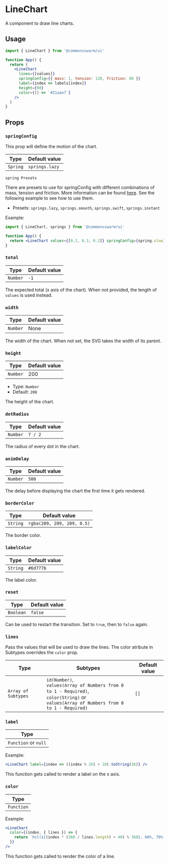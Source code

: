 # LineChart

A component to draw line charts.

## Usage

```jsx
import { LineChart } from '@commonsswarm/ui'

function App() {
  return (
    <LineChart
      lines={[values]}
      springConfig={{ mass: 1, tension: 120, friction: 80 }}
      label={index => labels[index]}
      height={90}
      color={() => `#21aae7`}
    />
  )
}
```

## Props

### `springConfig`

This prop will define the motion of the chart.

| Type     | Default value  |
| -------- | -------------- |
| `Spring` | `springs.lazy` |

`spring Presets`

There are presets to use for springConfig with different combinations of mass, tension and friction. More information can be found [here](https://www.react-spring.io/docs/hooks/api). See the following example to see how to use them.

- Presets: `springs.lazy`, `springs.smooth`, `springs.swift`, `springs.instant`

Example:

```jsx
import { LineChart, springs } from '@commonsswarm/ui'

function App() {
  return <LineChart values={[0.2, 0.3, 0.2]} springConfig={spring.slow} />
}
```

### `total`

| Type     | Default value |
| -------- | ------------- |
| `Number` | `-1`          |

The expected total (x axis of the chart). When not provided, the length of `values` is used instead.

### `width`

| Type     | Default value |
| -------- | ------------- |
| `Number` | None          |

The width of the chart. When not set, the SVG takes the width of its parent.

### `height`

| Type     | Default value |
| -------- | ------------- |
| `Number` | 200           |

- Type: `Number`
- Default: `200`

The height of the chart.

### `dotRadius`

| Type     | Default value |
| -------- | ------------- |
| `Number` | `7 / 2`       |

The radius of every dot in the chart.

### `animDelay`

| Type     | Default value |
| -------- | ------------- |
| `Number` | `500`         |

The delay before displaying the chart the first time it gets rendered.

### `borderColor`

| Type     | Default value              |
| -------- | -------------------------- |
| `String` | `rgba(209, 209, 209, 0.5)` |

The border color.

### `labelColor`

| Type     | Default value |
| -------- | ------------- |
| `String` | `#6d777b`     |

The label color.

### `reset`

| Type      | Default value |
| --------- | ------------- |
| `Boolean` | `false`       |

Can be used to restart the transition. Set to `true`, then to `false` again.

### `lines`

Pass the values that will be used to draw the lines. The color atribute in Subtypes overrides the `color` prop.

| Type                | Subtypes                                                                                                                                       | Default value |
| ------------------- | ---------------------------------------------------------------------------------------------------------------------------------------------- | ------------- |
| `Array of Subtypes` | `id(Number)`,<br>`values(Array of Numbers from 0 to 1 - Required)`,<br>`color(String)` or<br>`values(Array of Numbers from 0 to 1 - Required)` | `[]`          |

### `label`

| Type                 |
| -------------------- |
| `Function` or `null` |

Example:

```jsx
<LineChart label={index => ((index % 26) + 10).toString(36)} />
```

This function gets called to render a label on the x axis.

### `color`

| Type       |
| ---------- |
| `Function` |

Example:

```jsx
<LineChart
  color={(index, { lines }) => {
    return `hsl(${(index * (360 / lines.length) + 40) % 360}, 60%, 70%)`
  }}
/>
```

This function gets called to render the color of a line.
